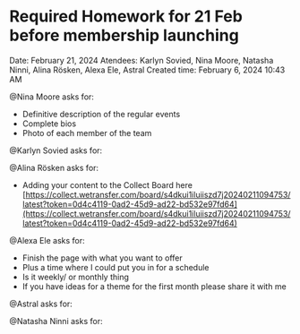 # Required Homework for 21 Feb before membership launching

Date: February 21, 2024
Atendees: Karlyn Sovied, Nina Moore, Natasha Ninni, Alina Rösken, Alexa Ele, Astral
Created time: February 6, 2024 10:43 AM

@Nina Moore asks for:

- Definitive description of the regular events
- Complete bios
- Photo of each member of the team

@Karlyn Sovied asks for:

@Alina Rösken asks for: 

- Adding your content to the Collect Board here [https://collect.wetransfer.com/board/s4dkui1iluiiszd7j20240211094753/latest?token=0d4c4119-0ad2-45d9-ad22-bd532e97fd64](https://collect.wetransfer.com/board/s4dkui1iluiiszd7j20240211094753/latest?token=0d4c4119-0ad2-45d9-ad22-bd532e97fd64)

@Alexa Ele asks for:

- Finish the page with what you want to offer
- Plus a time where I could put you in for a schedule
- Is it weekly/ or monthly thing
- If you have ideas for a theme for the first month please share it with me

@Astral asks for:

@Natasha Ninni asks for: